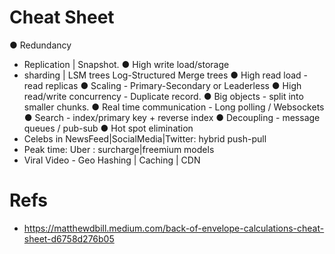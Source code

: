 # Cheat Sheet

● Redundancy
  - Replication | Snapshot.
● High write load/storage
  - sharding | LSM trees Log-Structured Merge trees
● High read load - read replicas
● Scaling - Primary-Secondary or Leaderless
● High read/write concurrency - Duplicate record.
● Big objects - split into smaller chunks.
● Real time communication - Long polling / Websockets
● Search - index/primary key + reverse index
● Decoupling - message queues / pub-sub
● Hot spot elimination
  - Celebs in NewsFeed|SocialMedia|Twitter: hybrid push-pull
  - Peak time: Uber : surcharge|freemium models
  - Viral Video - Geo Hashing | Caching | CDN

# Refs 
- https://matthewdbill.medium.com/back-of-envelope-calculations-cheat-sheet-d6758d276b05
